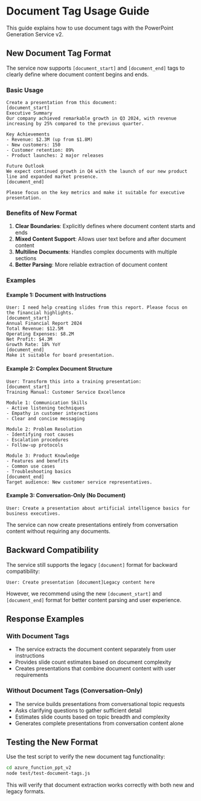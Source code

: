 # Document Tag Usage Guide

This guide explains how to use document tags with the PowerPoint Generation Service v2.

## New Document Tag Format

The service now supports `[document_start]` and `[document_end]` tags to clearly define where document content begins and ends.

### Basic Usage

```
Create a presentation from this document:
[document_start]
Executive Summary
Our company achieved remarkable growth in Q3 2024, with revenue increasing by 25% compared to the previous quarter.

Key Achievements
- Revenue: $2.3M (up from $1.8M)
- New customers: 150
- Customer retention: 89%
- Product launches: 2 major releases

Future Outlook
We expect continued growth in Q4 with the launch of our new product line and expanded market presence.
[document_end]

Please focus on the key metrics and make it suitable for executive presentation.
```

### Benefits of New Format

1. **Clear Boundaries**: Explicitly defines where document content starts and ends
2. **Mixed Content Support**: Allows user text before and after document content
3. **Multiline Documents**: Handles complex documents with multiple sections
4. **Better Parsing**: More reliable extraction of document content

### Examples

#### Example 1: Document with Instructions

```
User: I need help creating slides from this report. Please focus on the financial highlights.
[document_start]
Annual Financial Report 2024
Total Revenue: $12.5M
Operating Expenses: $8.2M
Net Profit: $4.3M
Growth Rate: 18% YoY
[document_end]
Make it suitable for board presentation.
```

#### Example 2: Complex Document Structure

```
User: Transform this into a training presentation:
[document_start]
Training Manual: Customer Service Excellence

Module 1: Communication Skills
- Active listening techniques
- Empathy in customer interactions
- Clear and concise messaging

Module 2: Problem Resolution
- Identifying root causes
- Escalation procedures
- Follow-up protocols

Module 3: Product Knowledge
- Features and benefits
- Common use cases
- Troubleshooting basics
[document_end]
Target audience: New customer service representatives.
```

#### Example 3: Conversation-Only (No Document)

```
User: Create a presentation about artificial intelligence basics for business executives.
```

The service can now create presentations entirely from conversation content without requiring any documents.

## Backward Compatibility

The service still supports the legacy `[document]` format for backward compatibility:

```
User: Create presentation [document]Legacy content here
```

However, we recommend using the new `[document_start]` and `[document_end]` format for better content parsing and user experience.

## Response Examples

### With Document Tags
- The service extracts the document content separately from user instructions
- Provides slide count estimates based on document complexity
- Creates presentations that combine document content with user requirements

### Without Document Tags (Conversation-Only)
- The service builds presentations from conversational topic requests
- Asks clarifying questions to gather sufficient detail
- Estimates slide counts based on topic breadth and complexity
- Generates complete presentations from conversation content alone

## Testing the New Format

Use the test script to verify the new document tag functionality:

```bash
cd azure_function_ppt_v2
node test/test-document-tags.js
```

This will verify that document extraction works correctly with both new and legacy formats.